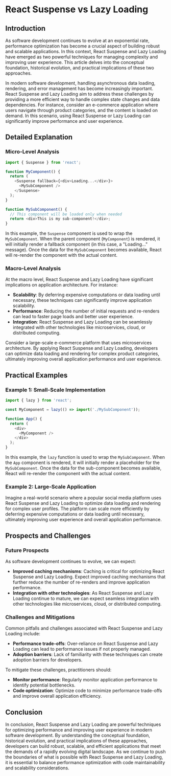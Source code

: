 # React Suspense vs Lazy Loading
## Introduction
As software development continues to evolve at an exponential rate, performance optimization has become a crucial aspect of building robust and scalable applications. In this context, React Suspense and Lazy Loading have emerged as two powerful techniques for managing complexity and improving user experience. This article delves into the conceptual foundation, historical evolution, and practical implications of these two approaches.

In modern software development, handling asynchronous data loading, rendering, and error management has become increasingly important. React Suspense and Lazy Loading aim to address these challenges by providing a more efficient way to handle complex state changes and data dependencies. For instance, consider an e-commerce application where users navigate through product categories, and the content is loaded on demand. In this scenario, using React Suspense or Lazy Loading can significantly improve performance and user experience.

## Detailed Explanation
### Micro-Level Analysis

```javascript
import { Suspense } from 'react';

function MyComponent() {
  return (
    <Suspense fallback={<div>Loading...</div>}>
      <MySubComponent />
    </Suspense>
  );
}

function MySubComponent() {
  // This component will be loaded only when needed
  return <div>This is my sub-component!</div>;
}
```

In this example, the `Suspense` component is used to wrap the `MySubComponent`. When the parent component (`MyComponent`) is rendered, it will initially render a fallback component (in this case, a "Loading..." message). Once the data for the `MySubComponent` becomes available, React will re-render the component with the actual content.

### Macro-Level Analysis

At the macro level, React Suspense and Lazy Loading have significant implications on application architecture. For instance:

* **Scalability**: By deferring expensive computations or data loading until necessary, these techniques can significantly improve application scalability.
* **Performance**: Reducing the number of initial requests and re-renders can lead to faster page loads and better user experience.
* **Integration**: React Suspense and Lazy Loading can be seamlessly integrated with other technologies like microservices, cloud, or distributed computing.

Consider a large-scale e-commerce platform that uses microservices architecture. By applying React Suspense and Lazy Loading, developers can optimize data loading and rendering for complex product categories, ultimately improving overall application performance and user experience.

## Practical Examples

### Example 1: Small-Scale Implementation

```javascript
import { lazy } from 'react';

const MyComponent = lazy(() => import('./MySubComponent'));

function App() {
  return (
    <div>
      <MyComponent />
    </div>
  );
}
```

In this example, the `lazy` function is used to wrap the `MySubComponent`. When the `App` component is rendered, it will initially render a placeholder for the `MySubComponent`. Once the data for the sub-component becomes available, React will re-render the component with the actual content.

### Example 2: Large-Scale Application

Imagine a real-world scenario where a popular social media platform uses React Suspense and Lazy Loading to optimize data loading and rendering for complex user profiles. The platform can scale more efficiently by deferring expensive computations or data loading until necessary, ultimately improving user experience and overall application performance.

## Prospects and Challenges
### Future Prospects

As software development continues to evolve, we can expect:

* **Improved caching mechanisms**: Caching is critical for optimizing React Suspense and Lazy Loading. Expect improved caching mechanisms that further reduce the number of re-renders and improve application performance.
* **Integration with other technologies**: As React Suspense and Lazy Loading continue to mature, we can expect seamless integration with other technologies like microservices, cloud, or distributed computing.

### Challenges and Mitigations

Common pitfalls and challenges associated with React Suspense and Lazy Loading include:

* **Performance trade-offs**: Over-reliance on React Suspense and Lazy Loading can lead to performance issues if not properly managed.
* **Adoption barriers**: Lack of familiarity with these techniques can create adoption barriers for developers.

To mitigate these challenges, practitioners should:

* **Monitor performance**: Regularly monitor application performance to identify potential bottlenecks.
* **Code optimization**: Optimize code to minimize performance trade-offs and improve overall application efficiency.

## Conclusion

In conclusion, React Suspense and Lazy Loading are powerful techniques for optimizing performance and improving user experience in modern software development. By understanding the conceptual foundation, historical evolution, and practical implications of these approaches, developers can build robust, scalable, and efficient applications that meet the demands of a rapidly evolving digital landscape. As we continue to push the boundaries of what is possible with React Suspense and Lazy Loading, it is essential to balance performance optimization with code maintainability and scalability considerations.